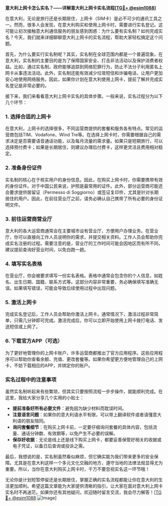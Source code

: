 **意大利上网卡怎么实名？——详解意大利上网卡实名流程[[TG💪+ @esim1088](https://t.me/s/esim1088)]**

在意大利，无论是旅行还是长期居住，上网卡（SIM卡）是必不可少的通讯工具之一。然而，很多人会发现，在意大利购买和使用上网卡时，需要进行实名登记。这可能让初次接触意大利通信服务的朋友感到困惑：为什么要有实名制？如何完成实名？今天，我们就来详细聊聊意大利上网卡的实名流程，帮助大家轻松搞定这个问题。

首先，为什么要实行实名制呢？其实，实名制在全球范围内都是一个普遍现象。在意大利，实名制的主要目的是为了保障国家安全、打击非法活动以及保护消费者权益。比如，通过实名制，政府能够追踪到网络犯罪行为，防止不法分子利用匿名上网卡从事违法活动。此外，实名制还能有效减少垃圾短信和诈骗电话，让用户更加安心地使用网络服务。因此，如果你计划在意大利使用上网卡，提前了解并完成实名登记是非常必要的。

接下来，我们来看看意大利上网卡实名的具体步骤。一般来说，实名过程分为以下几个环节：

### 1. **选择合适的上网卡**
在意大利，上网卡的选择很多，不同运营商提供的套餐和服务各有特点。常见的运营商包括TIM、Vodafone、Wind Tre等。在选择上网卡时，你需要根据自己的需求决定是否需要语音通话功能，以及每月流量的需求量。如果只是短期旅行，可以选择预付费卡；如果是长期居住，则建议办理后付费卡，这样更灵活且费用相对稳定。

### 2. **准备身份证件**
实名制的核心在于核实用户的身份信息。因此，在购买上网卡时，你需要携带有效的身份证件。对于中国公民来说，护照是最常用的证件。此外，部分运营商可能还会要求提供居留证（Permesso di Soggiorno）或签证复印件，尤其是针对长期居住的用户。因此，在前往营业厅之前，请务必确认自己携带了所有必要的身份证明文件。

### 3. **前往运营商营业厅**
意大利的各大运营商通常会在主要城市设有营业厅，方便用户办理业务。在营业厅，你可以直接向工作人员说明你的需求，并提交相关资料。工作人员会帮助你完成实名注册的过程。需要注意的是，营业厅的工作时间可能会因地区而有所不同，建议提前查询好营业时间，以免白跑一趟。

### 4. **填写实名表格**
在营业厅，你会被要求填写一份实名表格。表格中通常会包含你的个人信息，如姓名、出生日期、国籍、联系方式等。这部分内容非常重要，务必确保填写准确无误。如果填写错误，可能会导致后续使用过程中出现问题。

### 5. **激活上网卡**
完成实名登记后，工作人员会帮助你激活上网卡。通常情况下，激活过程非常简单，只需几分钟即可完成。激活完成后，你可以立即开始使用上网卡拨打电话、发送短信或上网了。

### 6. **下载官方APP（可选）**
为了更好地管理你的上网卡账户，许多运营商都推出了官方应用程序。这些应用程序可以帮助你查看余额、充值、更改套餐等。如果你希望更方便地管理自己的上网卡，不妨下载相应的APP，并绑定你的账户。

### 实名过程中的注意事项

虽然实名制听起来有些繁琐，但其实只要按照流程一步步操作，就能顺利完成。在这里，我给大家分享几个实用的小贴士：

- **提前准备好所有必要文件**：避免因为缺少材料而耽误时间。
- **注意语言问题**：如果你的意大利语水平有限，可以带上翻译软件或者请懂意大利语的朋友陪同。
- **询问套餐细节**：在购买上网卡前，一定要仔细询问套餐的具体内容，包括流量、通话分钟数、有效期等，以免产生不必要的误解。
- **保存好收据**：无论是线上还是线下购买上网卡，都要妥善保管好相关的收据或电子凭证，以备日后查询或投诉之需。

最后，我想说的是，实名制虽然看似麻烦，但它确实能为我们带来更多的安全保障。尤其是在意大利这样一个多元文化交融的地方，遵守当地的法律法规显得尤为重要。所以，当你在意大利购买上网卡时，千万不要忽视实名这一环节哦！

无论你是计划短暂停留还是长期居住，掌握正确的实名流程都能让你在意大利的生活更加顺利。希望这篇文章能为大家提供清晰的指引，让大家在面对意大利上网卡实名时不再迷茫。如果你还有其他疑问，欢迎随时留言交流，我会尽力解答！[[TG💪+ @esim1088](https://t.me/s/esim1088) ![Image](https://i.postimg.cc/4NQfJmqS/Snipaste-2025-05-13-00-14-12.png)]